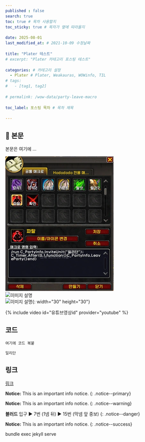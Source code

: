 ```yaml
---
published : false
search: true
toc: true # 목차 사용할지
toc_sticky: true # 목차가 옆에 따라올지

date: 2025-08-01
last_modified_at: # 2021-10-09 수정날짜

title: "Plater 테스트"
# excerpt: "Plater 카테고리 포스팅 테스트"

categories: # 카테고리 설정
  - Plater # Plater, Weakauras, WOWinfo, TIL
# tags:
#   - [tag1, tag2]

# permalink: /wow-data/party-leave-macro

toc_label: 포스팅 목차 # 목차 제목

---
```


## 🦥 본문

본문은 여기에 ...

![이미지 설명](/assets/img/wow/wowdata/partyleave/1.webp)  
![이미지 설명](http://dsky3313.github.io/1.png)  
![이미지 설명](https://wow.zamimg.com/images/wow/icons/large/spell_nature_bloodlust.jpg){: width="30" height="30"} 

{% include video id="유튜브영상id" provider="youtube" %}

## 코드
```  
여기에 코드 복붙
```  

`일리단` <!--글자강조-->

## 링크
[링크](https://community.algolia.com/jekyll-algolia/options.html)


**Notice:** This is an important info notice.
{: .notice--primary}  

**Notice:** This is an important info notice.
{: .notice--warning}  

**블러드** 입구 ▶ 7번 (1넴 뒤) ▶ 15번 (막넴 앞 중보)
{: .notice--danger}  

**Notice:** This is an important info notice.
{: .notice--success}  

bundle exec jekyll serve <!--vsc에서 로컬 테스트-->